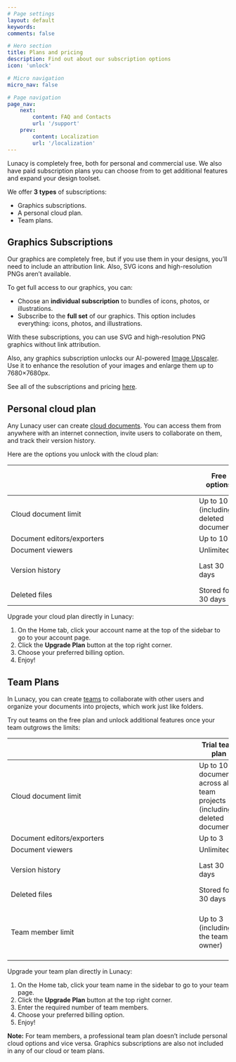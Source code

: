 ```yaml
---
# Page settings
layout: default
keywords:
comments: false

# Hero section
title: Plans and pricing
description: Find out about our subscription options
icon: 'unlock'

# Micro navigation
micro_nav: false

# Page navigation
page_nav:
    next:
        content: FAQ and Contacts
        url: '/support'
    prev:
        content: Localization
        url: '/localization'
---
```


Lunacy is completely free, both for personal and commercial use. We also have paid subscription plans you can choose from to get additional features and expand your design toolset.

We offer **3 types** of subscriptions: 
* Graphics subscriptions.
* A personal cloud plan.
* Team plans.


## Graphics Subscriptions

Our graphics are completely free, but if you use them in your designs, you’ll need to include an attribution link. Also, SVG icons and high-resolution PNGs aren’t available. 

To get full access to our graphics, you can:


- Choose an **individual subscription** to bundles of icons, photos, or illustrations. 
- Subscribe to the **full set** of our graphics. This option includes everything: icons, photos, and illustrations.

With these subscriptions, you can use SVG and high-resolution PNG graphics without link attribution.

Also, any graphics subscription unlocks our AI-powered <a href="https://icons8.com/upscaler" target="_blank">Image Upscaler</a>. Use it to enhance the resolution of your images and enlarge them up to 7680×7680px.

See all of the subscriptions and pricing <a href="https://icons8.com/pricing">here</a>.


## Personal cloud plan

Any Lunacy user can create <a href="https://lunacy.docs.icons8.com/clouddocs/" target="_blank">cloud documents</a>. You can access them from anywhere with an internet connection, invite users to collaborate on them, and track their version history.

Here are the options you unlock with the cloud plan:

| &nbsp;&nbsp;&nbsp;&nbsp;&nbsp;&nbsp;&nbsp;&nbsp;&nbsp;&nbsp;&nbsp;&nbsp;&nbsp;&nbsp;&nbsp;&nbsp;&nbsp;&nbsp;&nbsp;&nbsp;&nbsp;&nbsp;&nbsp;&nbsp;&nbsp;&nbsp;&nbsp;&nbsp;&nbsp;&nbsp;&nbsp;&nbsp;&nbsp;&nbsp;&nbsp;&nbsp;&nbsp;&nbsp;&nbsp;&nbsp;&nbsp;&nbsp;&nbsp;&nbsp;&nbsp;&nbsp;&nbsp;&nbsp;&nbsp;&nbsp;&nbsp;&nbsp;&nbsp;&nbsp;&nbsp;&nbsp;&nbsp;&nbsp;&nbsp;&nbsp;&nbsp;&nbsp;&nbsp;&nbsp;&nbsp;&nbsp;&nbsp;&nbsp;&nbsp;&nbsp;&nbsp;&nbsp;&nbsp;&nbsp;&nbsp;&nbsp;&nbsp;&nbsp;&nbsp;&nbsp;&nbsp;&nbsp;&nbsp;&nbsp;&nbsp;&nbsp;&nbsp;&nbsp;&nbsp;&nbsp;&nbsp;&nbsp;&nbsp;&nbsp;&nbsp;&nbsp; | Free options        | Personal cloud plan    |
| ------------------------------------------- | ----- | ---------------------- |
| Cloud document limit       | Up to 10 (including deleted documents) | Unlimited              |
| Document editors/exporters | Up to 10               | Unlimited              |
| Document viewers           | Unlimited              | Unlimited              |
| Version history            | Last 30 days           | Entire version history |
| Deleted files              | Stored for 30 days     | Stored forever         |

Upgrade your cloud plan directly in Lunacy:

1. On the Home tab, click your account name at the top of the sidebar to go to your account page.
2. Click the **Upgrade Plan** button at the top right corner.
3. Choose your preferred billing option. 
4. Enjoy!

## Team Plans

In Lunacy, you can create <a href="https://lunacy.docs.icons8.com/teams/" target="_blank">teams</a> to collaborate with other users and organize your documents into projects, which work just like folders. 

Try out teams on the free plan and unlock additional features once your team outgrows the limits:

| &nbsp;&nbsp;&nbsp;&nbsp;&nbsp;&nbsp;&nbsp;&nbsp;&nbsp;&nbsp;&nbsp;&nbsp;&nbsp;&nbsp;&nbsp;&nbsp;&nbsp;&nbsp;&nbsp;&nbsp;&nbsp;&nbsp;&nbsp;&nbsp;&nbsp;&nbsp;&nbsp;&nbsp;&nbsp;&nbsp;&nbsp;&nbsp;&nbsp;&nbsp;&nbsp;&nbsp;&nbsp;&nbsp;&nbsp;&nbsp;&nbsp;&nbsp;&nbsp;&nbsp;&nbsp;&nbsp;&nbsp;&nbsp;&nbsp;&nbsp;&nbsp;&nbsp;&nbsp;&nbsp;&nbsp;&nbsp;&nbsp;&nbsp;&nbsp;&nbsp;&nbsp;&nbsp;&nbsp;&nbsp;&nbsp;&nbsp;&nbsp;&nbsp;&nbsp;&nbsp;&nbsp;&nbsp;&nbsp;&nbsp;&nbsp;&nbsp;&nbsp;&nbsp;&nbsp;&nbsp;&nbsp;&nbsp;&nbsp;&nbsp;&nbsp;&nbsp;&nbsp;&nbsp;&nbsp;&nbsp;&nbsp;&nbsp;&nbsp;&nbsp;&nbsp;&nbsp; | Trial team plan         | Professional team plan            |
| ---------------------------------------------------------- | ---------------------------------------------------- | ------------------------------------------------------- |
|Cloud document limit| Up to 10 documents across all team projects (including deleted documents) | Unlimited|
| Document editors/exporters | Up to 3 | Unlimited|
| Document viewers   | Unlimited    | Unlimited|
| Version history     | Last 30 days           | Entire version history |
| Deleted files      | Stored for 30 days       | Stored forever |
| Team member limit  | Up to 3 (including the team owner)        | Add more members to your team as it grows ($11.99 / user) |


Upgrade your team plan directly in Lunacy:

1. On the Home tab, click your team name in the sidebar to go to your team page.
2. Click the **Upgrade Plan** button at the top right corner.
3. Enter the required number of team members.
4. Choose your preferred billing option. 
5. Enjoy!

<div class="callout callout--info">
    <p><strong>Note:</strong> For team members, a professional team plan doesn’t include personal cloud options and vice versa. Graphics subscriptions are also not included in any of our cloud or team plans.</p>
</div>